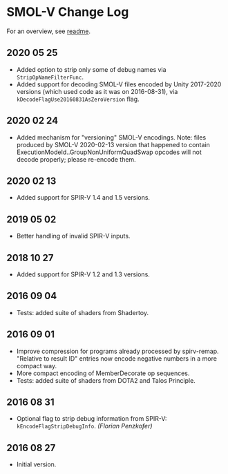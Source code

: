# SMOL-V Change Log

For an overview, see [readme](README.md).

## 2020 05 25

* Added option to strip only some of debug names via `StripOpNameFilterFunc`.
* Added support for decoding SMOL-V files encoded by Unity 2017-2020
  versions (which used code as it was on 2016-08-31), via
  `kDecodeFlagUse20160831AsZeroVersion` flag.

## 2020 02 24

* Added mechanism for "versioning" SMOL-V encodings.
  Note: files produced by SMOL-V 2020-02-13 version that happened
  to contain ExecutionModeId..GroupNonUniformQuadSwap opcodes
  will not decode properly; please re-encode them.

## 2020 02 13

* Added support for SPIR-V 1.4 and 1.5 versions.

## 2019 05 02

* Better handling of invalid SPIR-V inputs.


## 2018 10 27

* Added support for SPIR-V 1.2 and 1.3 versions.


## 2016 09 04

* Tests: added suite of shaders from Shadertoy.


## 2016 09 01

* Improve compression for programs already processed by
  spirv-remap. "Relative to result ID" entries now encode
  negative numbers in a more compact way.
* More compact encoding of MemberDecorate op sequences.
* Tests: added suite of shaders from DOTA2 and Talos Principle.


## 2016 08 31

* Optional flag to strip debug information from SPIR-V: `kEncodeFlagStripDebugInfo`. *(Florian Penzkofer)*


## 2016 08 27

* Initial version.
